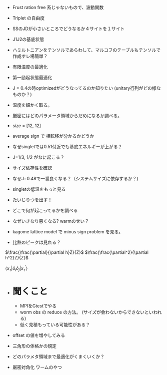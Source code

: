 - Frust ration free 系じゃないもので、波動関数
- Triplet の自由度
- SSのJDが小さいところでどうなるか４サイトを１サイト
- J1J2の基底状態

- ハミルトニアンをテンソルであらわして、マルコフのテーブルもテンソルで作成すレ場簡単？
- 有限温度の最適化
- 第一励起状態最適化
- J =  0.4の時optimizedがどうなってるのか知りたい (unitary行列がどの様なものか？)
- 温度を細かく取る。
- 厳密にはどのパラメータ領域からだめになるか調べる。
- size = [12, 12]
- average sign で 相転移が分かるかどうか
- なぜsingletでは0.51付近でも基底エネルギーが上がる？
- J=1/3, 1/2 がなに起こる？
- サイズ依存性を確認
- なぜJ=0.48で一番良くなる？（システムサイズに依存するか？)
- singletの低温をもっと見る
- たいじりつを出す！
- どこで何が起こってるかを調べる

- なぜいきなり悪くなる? warmのせい？

- kagome lattice model で minus sign problem を見る。
- 比熱のピークは見れる？

$\frac{\frac{\partial}{\partial h}Z}{Z}$
$\frac{\frac{\partial^2}{\partial h^2}Z}{Z}$

$\langle x_{\tau} | \hat{o}_i \hat{o}_j |x^\prime_{\tau} \rangle$



- # 聞くこと
  - MPIをGtestでやる
  - worm obs の reduce の方法。 (サイズが会わないからできないといわれる)
  - 低く見積もっている可能性がある？


- offset の値を増やしてみる
- 三角形の体格かの規定

- どのパラメタ領域まで最適化がくまくいくか？
- 厳密対角化 ワームのやつ



